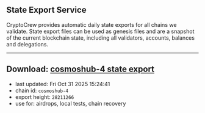 ## State Export Service
CryptoCrew provides automatic daily state exports for all chains we validate. State export files can be used as genesis files and are a snapshot of the current blockchain state, including all validators, accounts, balances and delegations.

---
**Download: [cosmoshub-4 state export](https://dl-eu2.ccvalidators.com/SERVICE/cosmoshub/cosmoshub-4_export_28211266.json)**
---

- last updated: Fri Oct 31 2025 15:24:41
- chain id: `cosmoshub-4`
- export height: `28211266`
- use for: airdrops, local tests, chain recovery
